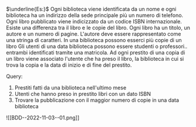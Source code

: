 $\underline{Es:}$
Ogni biblioteca viene identificata da un nome e ogni biblioteca ha un indirizzo della sede principale più un numero di telefono.
Ogni libro pubblicato viene indicizzato da un codice ISBN internazionale.
Esiste una differenza tra il libro e le copie del libro.
Ogni libro ha un titolo, un autore e un numero di pagine.
L'autore deve essere rappresentato come una stringa di caratteri.
In una biblioteca possono esserci più copie di un libro
Gli utenti di una data biblioteca possono essere studenti o professori.. entrambi identificati tramite una matricola.
Ad ogni prestito di una copia di un libro viene associato l'utente che ha preso il libro, la biblioteca in cui si trova la copia e la data di inizio e di fine del prestito.

Query:
1) Prestiti fatti da una biblioteca nell'ultimo mese
2) Utenti che hanno preso in prestito libri con un dato ISBN
3) Trovare la pubblicazione con il maggior numero di copie in una data biblioteca

![[BDD--2022-11-03--01.png]]